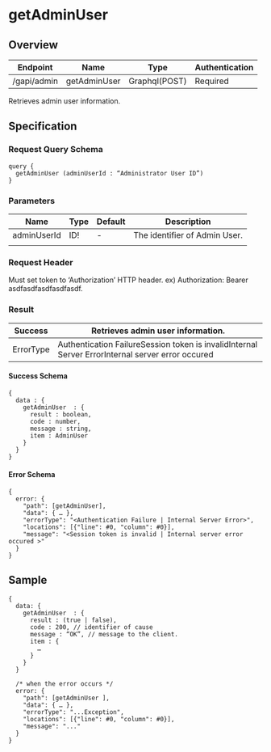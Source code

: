# getAdminUser

## Overview

| Endpoint | Name | Type | Authentication |
| --- | --- | --- | --- |
| /gapi/admin | getAdminUser | Graphql\(POST\) | Required |

Retrieves admin user information.

## Specification

### Request Query Schema

```text
query {
  getAdminUser (adminUserId : “Administrator User ID”)
}
```

### Parameters

| Name | Type | Default | Description |
| --- | --- | --- | --- |
| adminUserId | ID! | - | The identifier of Admin User. |
|  |  |  |  |

### Request Header

Must set token to ‘Authorization’ HTTP header. ex\) Authorization: Bearer asdfasdfasdfasdfasdf.

### Result

| Success | Retrieves admin user information. |
| --- | --- |
| ErrorType | Authentication FailureSession token is invalidInternal Server ErrorInternal server error occured |

#### Success Schema

```text
{
  data : {
    getAdminUser  : {
      result : boolean,
      code : number,
      message : string,
      item : AdminUser
    }
  }
}
```

#### Error Schema

```text
{
  error: {
    "path": [getAdminUser],
    "data": { … },
    "errorType": "<Authentication Failure | Internal Server Error>",
    "locations": [{"line": #0, "column": #0}],
    "message": "<Session token is invalid | Internal server error occured >"
  }
}
```

## Sample

```text
{
  data: {
    getAdminUser  : {
      result : (true | false),
      code : 200, // identifier of cause
      message : “OK”, // message to the client.
      item : {
        …
      }
    }
  }

  /* when the error occurs */
  error: {
    "path": [getAdminUser ],
    "data": { … },
    "errorType": "...Exception",
    "locations": [{"line": #0, "column": #0}],
    "message": "..."
  }
}
```

